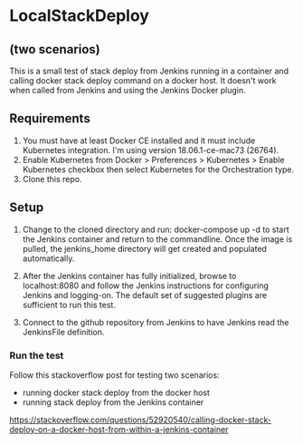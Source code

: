 # LocalStackDeploy  

## (two scenarios)

This is a small test of stack deploy from Jenkins running in a container and calling docker stack deploy command on a docker host. It doesn't work when called from Jenkins and using the Jenkins Docker plugin.

## Requirements

1. You must have at least Docker CE installed and it must include Kubernetes integration. I'm using version 18.06.1-ce-mac73 (26764).
2. Enable Kubernetes from Docker > Preferences > Kubernetes > Enable Kubernetes checkbox then select Kubernetes for the Orchestration type.
3. Clone this repo.

## Setup

1. Change to the cloned directory and run: docker-compose up -d to start the Jenkins container and return to the commandline. Once the image is pulled, the jenkins_home directory will get created and populated automatically.

2. After the Jenkins container has fully initialized, browse to localhost:8080 and follow the Jenkins instructions for configuring Jenkins and logging-on. The default set of suggested plugins are sufficient to run this test.

3. Connect to the github repository from Jenkins to have Jenkins read the JenkinsFile definition.

### Run the test

Follow this stackoverflow post for testing two scenarios:

- running docker stack deploy from the docker host
- running stack deploy from the Jenkins container

https://stackoverflow.com/questions/52920540/calling-docker-stack-deploy-on-a-docker-host-from-within-a-jenkins-container